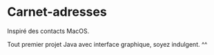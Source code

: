 # Carnet-adresses

Inspiré des contacts MacOS.

Tout premier projet Java avec interface graphique, soyez indulgent. ^^

